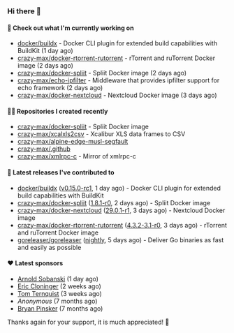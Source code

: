 ### Hi there 👋

#### 👷 Check out what I'm currently working on

- [docker/buildx](https://github.com/docker/buildx) - Docker CLI plugin for extended build capabilities with BuildKit (1 day ago)
- [crazy-max/docker-rtorrent-rutorrent](https://github.com/crazy-max/docker-rtorrent-rutorrent) - rTorrent and ruTorrent Docker image (2 days ago)
- [crazy-max/docker-spliit](https://github.com/crazy-max/docker-spliit) - Spliit Docker image (2 days ago)
- [crazy-max/echo-ipfilter](https://github.com/crazy-max/echo-ipfilter) - Middleware that provides ipfilter support for echo framework (2 days ago)
- [crazy-max/docker-nextcloud](https://github.com/crazy-max/docker-nextcloud) - Nextcloud Docker image (3 days ago)

#### 👨‍💻 Repositories I created recently

- [crazy-max/docker-spliit](https://github.com/crazy-max/docker-spliit) - Spliit Docker image
- [crazy-max/xcalxls2csv](https://github.com/crazy-max/xcalxls2csv) - Xcalibur XLS data frames to CSV
- [crazy-max/alpine-edge-musl-segfault](https://github.com/crazy-max/alpine-edge-musl-segfault)
- [crazy-max/.github](https://github.com/crazy-max/.github)
- [crazy-max/xmlrpc-c](https://github.com/crazy-max/xmlrpc-c) - Mirror of xmlrpc-c

#### 🚀 Latest releases I've contributed to

- [docker/buildx](https://github.com/docker/buildx) ([v0.15.0-rc1](https://github.com/docker/buildx/releases/tag/v0.15.0-rc1), 1 day ago) - Docker CLI plugin for extended build capabilities with BuildKit
- [crazy-max/docker-spliit](https://github.com/crazy-max/docker-spliit) ([1.8.1-r0](https://github.com/crazy-max/docker-spliit/releases/tag/1.8.1-r0), 2 days ago) - Spliit Docker image
- [crazy-max/docker-nextcloud](https://github.com/crazy-max/docker-nextcloud) ([29.0.1-r1](https://github.com/crazy-max/docker-nextcloud/releases/tag/29.0.1-r1), 3 days ago) - Nextcloud Docker image
- [crazy-max/docker-rtorrent-rutorrent](https://github.com/crazy-max/docker-rtorrent-rutorrent) ([4.3.2-3.1-r0](https://github.com/crazy-max/docker-rtorrent-rutorrent/releases/tag/4.3.2-3.1-r0), 3 days ago) - rTorrent and ruTorrent Docker image
- [goreleaser/goreleaser](https://github.com/goreleaser/goreleaser) ([nightly](https://github.com/goreleaser/goreleaser/releases/tag/nightly), 5 days ago) - Deliver Go binaries as fast and easily as possible

#### ❤️ Latest sponsors
- [Arnold Sobanski](https://github.com/Arsobbiak) (1 day ago)
- [Eric Cloninger](https://github.com/ehcloninger) (2 weeks ago)
- [Tom Ternquist](https://github.com/tternquist) (3 weeks ago)
- _Anonymous_ (7 months ago)
- [Bryan Pinsker](https://github.com/BryanPinsker) (7 months ago)

Thanks again for your support, it is much appreciated! 🙏
